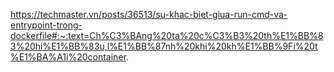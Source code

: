 https://techmaster.vn/posts/36513/su-khac-biet-giua-run-cmd-va-entrypoint-trong-dockerfile#:~:text=Ch%C3%BAng%20ta%20c%C3%B3%20th%E1%BB%83%20hi%E1%BB%83u,l%E1%BB%87nh%20khi%20kh%E1%BB%9Fi%20t%E1%BA%A1i%20container.

